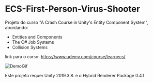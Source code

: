 # ECS-First-Person-Virus-Shooter
Projeto do curso  "A Crash Course in Unity's Entity Component System", abordando:
  - Entities and Components
  - The C# Job Systems
  - Collision Systems
 
link para o curso: https://www.udemy.com/course/learnecs/

![DemoGif](https://github.com/LuanaPorciuncula/ECS-First-Person-Virus-Shooter/blob/main/ECS%20FP%20Virus%20Shooter.gif)

Este projeto requer Unity 2019.3.8. e o Hybrid Renderer Package 0.4.1
